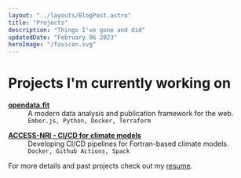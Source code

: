 ```yaml
---
layout: "../layouts/BlogPost.astro"
title: "Projects"
description: "Things I've gone and did"
updatedDate: "February 06 2023"
heroImage: "/favicon.svg"
---
```

# Projects I'm currently working on

<dl>
  <dt>
    <strong>
      <a href="https://opendata.fit" target="_blank">
        opendata.fit
      </a>
    </strong>
  </dt>
  <dd>A modern data analysis and publication framework for the web.</dd>
  <dd><code>Ember.js, Python, Docker, Terraform</code></dd>
</dl>

<dl>
  <dt>
    <strong>
      <a href="https://www.access-nri.org.au/" target="_blank">
        ACCESS-NRI - CI/CD for climate models
      </a>
    </strong>
  </dt>
  <dd>Developing CI/CD pipelines for Fortran-based climate models.</dd>
  <dd><code>Docker, Github Actions, Spack</code></dd>
</dl>

For more details and past projects check out my [resume](/varvara_efremova_resume.pdf).
